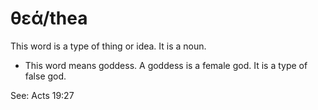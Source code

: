 # θεά/thea
This word is a type of thing or idea. It is a noun.
* This word means goddess. A goddess is a female god. It is a type of false god. 

See: Acts 19:27
